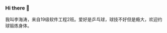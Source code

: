 ### Hi there 👋

<!--
**Fugete/Fugete** is a ✨ _special_ ✨ repository because its `README.md` (this file) appears on your GitHub profile.

Here are some ideas to get you started:

- 🔭 I’m currently working on ...
- 🌱 I’m currently learning ...
- 👯 I’m looking to collaborate on ...
- 🤔 I’m looking for help with ...
- 💬 Ask me about ...
- 📫 How to reach me: ...
- 😄 Pronouns: ...
- ⚡ Fun fact: ...
-->
我叫李海涛，来自19级软件工程2班。爱好是乒乓球，球技不好但是瘾大，欢迎约球锻炼身体。
